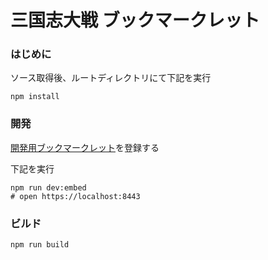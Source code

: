 # 三国志大戦 ブックマークレット

### はじめに

ソース取得後、ルートディレクトリにて下記を実行

```
npm install
```

### 開発

[開発用ブックマークレット](docs/bookmarklet/local.js)を登録する

下記を実行

```shell
npm run dev:embed
# open https://localhost:8443
```

### ビルド

```shell
npm run build
```
